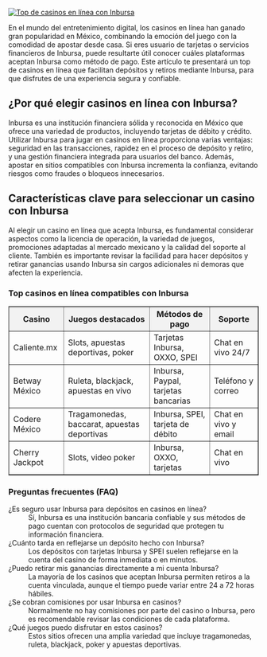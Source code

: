 [![Top de casinos en línea con Inbursa](https://123-caf.pages.dev/gitsignup.png)](https://vrmoo.ru/Bt82HjjY)

<p>En el mundo del entretenimiento digital, los casinos en línea han ganado gran popularidad en México, combinando la emoción del juego con la comodidad de apostar desde casa. Si eres usuario de tarjetas o servicios financieros de Inbursa, puede resultarte útil conocer cuáles plataformas aceptan Inbursa como método de pago. Este artículo te presentará un top de casinos en línea que facilitan depósitos y retiros mediante Inbursa, para que disfrutes de una experiencia segura y confiable.</p>  <h2>¿Por qué elegir casinos en línea con Inbursa?</h2> <p>Inbursa es una institución financiera sólida y reconocida en México que ofrece una variedad de productos, incluyendo tarjetas de débito y crédito. Utilizar Inbursa para jugar en casinos en línea proporciona varias ventajas: seguridad en las transacciones, rapidez en el proceso de depósito y retiro, y una gestión financiera integrada para usuarios del banco. Además, apostar en sitios compatibles con Inbursa incrementa la confianza, evitando riesgos como fraudes o bloqueos innecesarios.</p>  <h2>Características clave para seleccionar un casino con Inbursa</h2> <p>Al elegir un casino en línea que acepta Inbursa, es fundamental considerar aspectos como la licencia de operación, la variedad de juegos, promociones adaptadas al mercado mexicano y la calidad del soporte al cliente. También es importante revisar la facilidad para hacer depósitos y retirar ganancias usando Inbursa sin cargos adicionales ni demoras que afecten la experiencia.</p>  <h3>Top casinos en línea compatibles con Inbursa</h3> <table style="width:100%; border-collapse: collapse;" border="1" cellspacing="0" cellpadding="8">   <thead>     <tr style="background-color:#f2f2f2;">       <th>Casino</th>       <th>Juegos destacados</th>       <th>Métodos de pago</th>       <th>Soporte</th>     </tr>   </thead>   <tbody>     <tr>       <td>Caliente.mx</td>       <td>Slots, apuestas deportivas, poker</td>       <td>Tarjetas Inbursa, OXXO, SPEI</td>       <td>Chat en vivo 24/7</td>     </tr>     <tr>       <td>Betway México</td>       <td>Ruleta, blackjack, apuestas en vivo</td>       <td>Inbursa, Paypal, tarjetas bancarias</td>       <td>Teléfono y correo</td>     </tr>     <tr>       <td>Codere México</td>       <td>Tragamonedas, baccarat, apuestas deportivas</td>       <td>Inbursa, SPEI, tarjeta de débito</td>       <td>Chat en vivo y email</td>     </tr>     <tr>       <td>Cherry Jackpot</td>       <td>Slots, video poker</td>       <td>Inbursa, OXXO, tarjetas</td>       <td>Chat en vivo</td>     </tr>   </tbody> </table>  <h3>Preguntas frecuentes (FAQ)</h3> <dl>   <dt>¿Es seguro usar Inbursa para depósitos en casinos en línea?</dt>   <dd>Sí, Inbursa es una institución bancaria confiable y sus métodos de pago cuentan con protocolos de seguridad que protegen tu información financiera.</dd>    <dt>¿Cuánto tarda en reflejarse un depósito hecho con Inbursa?</dt>   <dd>Los depósitos con tarjetas Inbursa y SPEI suelen reflejarse en la cuenta del casino de forma inmediata o en minutos.</dd>    <dt>¿Puedo retirar mis ganancias directamente a mi cuenta Inbursa?</dt>   <dd>La mayoría de los casinos que aceptan Inbursa permiten retiros a la cuenta vinculada, aunque el tiempo puede variar entre 24 a 72 horas hábiles.</dd>    <dt>¿Se cobran comisiones por usar Inbursa en casinos?</dt>   <dd>Normalmente no hay comisiones por parte del casino o Inbursa, pero es recomendable revisar las condiciones de cada plataforma.</dd>    <dt>¿Qué juegos puedo disfrutar en estos casinos?</dt>   <dd>Estos sitios ofrecen una amplia variedad que incluye tragamonedas, ruleta, blackjack, poker y apuestas deportivas.</dd> </dl>